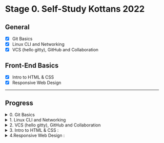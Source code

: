 # Stage 0. Self-Study Kottans 2022

## General

- [x] Git Basics
- [x] Linux CLI and Networking
- [x] VCS (hello gitty), GitHub and Collaboration
  
## Front-End Basics
- [x] Intro to HTML & CSS
- [x] Responsive Web Design

___

## Progress

<details>
<summary>0. Git Basics</summary>
Hi all!
I try to write in English for practice, so I think you will be not strict for me if you find mistakes. In this course I learned new instruments for organize work on the future projects. This educational task gave me knowing about Git and GitHub and their power. With Git and GitHub we can make new parts of the project and don’t care about lose our progress even if my personal computer hard drive will be lost. Because all the working data stay on the remote repository, and I can continue my work on any new machine or from any place of the world (of course if I have an internet connection:))

>1.Introduction to Git and GitHub:

![fest](./task_git_basics/Git%20coursera%20done.png)

>2. Sequence, Push & Pull (learngitbranching.js.org) :

![fest](./task_git_basics/introduction%20sequence.png)
![fest](./task_git_basics/Git%20remotes%20Push%20&%20Pull%20done.png)
</details>

<details>
<summary>1. Linux CLI and Networking</summary>
Before now, I used already some commands in command line, but now I learned more of them and understand how I can make some things faster on work project. This commands was new for me "rmdir", "mkdir", "../".  Now I will use "../"  command more often.

>1.Linux Survival (4 modules):

![fest](./task_linux_cli/linux_survival.png)

>2. HTTP: Протокол, який повинен розуміти кожний веб-розробник - Частина 1:

In this article about HTTP I took some interesting information for me.  New for me was a understanding of what is URL address more detailed then I known before. Very important for me was a what these means inner text  content in URL address.
Good thing - know about all methods of request to server.
I think need to try to use another methods of request to server then POST, GET.

>3. HTTP: Протокол, який повинен розуміти кожний веб-розробник - Частина 2:

After reading this part of article,  new for me was - difference of HTTP and HTTPS connects.
Caching - this one of themes which need to learn more deeper.
</details>

<details>
<summary>2. VCS (hello gitty), GitHub and Collaboration</summary>

* New - is work with comments on GitHub. I need to practice it. 
* Also good idea  is to make more deep describes in commits. 

>1. Introduction to Git and GitHub (3 and 4 weeks):

![fest](./task_git_collaboration/Screenshot%202022-07-29%20125738.png)

>2. Основи: Їдемо далі, Переміщуємо роботу туди-сюди (learngitbranching.js.org):

    * This very important to know how to use commits cancelation.
    * New is interactive rebase in git.

![fest](./task_git_collaboration/photo2.png)
>3. Віддалені репозиторії: Через origin – до зірок. Прогресивне використання Git Remotes:

* Should make a short list of git commands for myself help.

![fest](./task_git_collaboration/photo3.png)

</details>

<details>
<summary>3. Intro to HTML & CSS :</summary>


>1.Intro to HTML & CSS ( Coursera ):

    * new is understanding of how to make SPA with JS and JQuery
    * in the future I want to practice a make SPA with JS and Bootstrap

![fest](./task_html_css_intro/coursera%20JS.png)

>2.Learn HTML & CSS ( https://www.codecademy.com/ ) :

    * I learned new how to include the font in the project

![fest](./task_html_css_intro/HTML&CSS.png)
</details>

<details>
<summary>4.Responsive Web Design :</summary>


>1.Responsive web design basics (READ):

    * new: use any-hover, any-pointer,  Multicol 
    * I was surprised: to enable older browsers to correctly parse attributes, use a comma to separate attributes in meta tag.
    * need to use: try a grid layout in CSS


>2.FLEXBOX. Вчимося верстати на флексах:

    * new is to use flexbox for put footer to bottom when content area is not full.
    * beafore I use don’t think about use flexbox in all project, only sometime if I need to centered elements.
    * need to implement all power of flexbox in future projects 

>3.Flexbox Froggy - гра для закріплення:

![fest](./task_responsive_web_design/flex-froggy.png)

>4.CSS Grid Layout

    * new is grid system, don’t use it before
    * surprised flexibility of grids

>5.Grid Garden - гра для закріплення

![fest](./task_responsive_web_design/Grid.png)
</details>